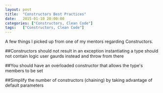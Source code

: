 ```yaml
---
layout: post
title:  "Constructors Best Practices"
date:   2015-01-10 20:00:00
categories: ["Constructors, Clean Code"]
tags: 	["Constructors, Clean Code"]
---
```

A few things I picked up from one of my mentors regarding Constructors.

##Constructors should not result in an exception instantiating a type
should not contain logic
user gaurds instead and throw from there 

##You should have an overloaded constructor that allows the type's members to be set

##Simplify the number of constructors (chaining) by taking advantage of default parameters